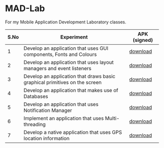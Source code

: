 # MAD-Lab
For my Mobile Application Development Laboratory classes.

| S.No | Experiment | APK (signed) |
| ----------- | ----------- | -------|
| 1 | Develop an application that uses GUI components, Fonts and Colours | [download](https://github.com/adenosinetp10/MAD-Lab/blob/main/ex1/app/release/app-release.apk)   |
| 2 | Develop an application that uses layout managers and event listeners | [download](https://github.com/adenosinetp10/MAD-Lab/blob/main/ex2/app/release/app-release.apk)   |
| 3 | Develop an application that draws basic graphical primitives on the screen |  [download](https://github.com/adenosinetp10/MAD-Lab/blob/main/ex3/app/release/app-release.apk)  |
| 4 | Develop an application that makes use of Databases |  [download](https://github.com/adenosinetp10/MAD-Lab/blob/main/ex4/app/release/app-release.apk)  |
| 5 | Develop an application that uses Notification Manager |  [download](https://github.com/adenosinetp10/MAD-Lab/blob/main/ex5/app/release/app-release.apk)  |
| 6 | Implement an application that uses Multi-threading |  [download](https://github.com/adenosinetp10/MAD-Lab/blob/main/ex6/app/release/app-release.apk)  |
| 7 | Develop a native application that uses GPS location information |  [download](https://github.com/adenosinetp10/MAD-Lab/blob/main/ex7/app/release/app-release.apk)  |
